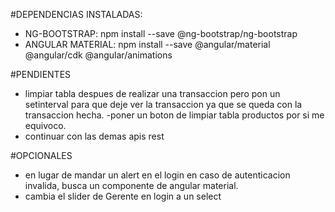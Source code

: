 #DEPENDENCIAS INSTALADAS:

- NG-BOOTSTRAP: npm install --save @ng-bootstrap/ng-bootstrap
- ANGULAR MATERIAL: npm install --save @angular/material @angular/cdk @angular/animations


#PENDIENTES
- limpiar tabla despues de realizar una transaccion pero pon un setinterval para que deje ver la transaccion ya que se queda con la transaccion hecha.
-poner un boton de limpiar tabla productos por si me equivoco.
 - continuar con las demas apis rest


#OPCIONALES
- en lugar de mandar un alert en el login en caso de autenticacion invalida, busca un componente de angular material.
- cambia el slider de Gerente en login a un select
